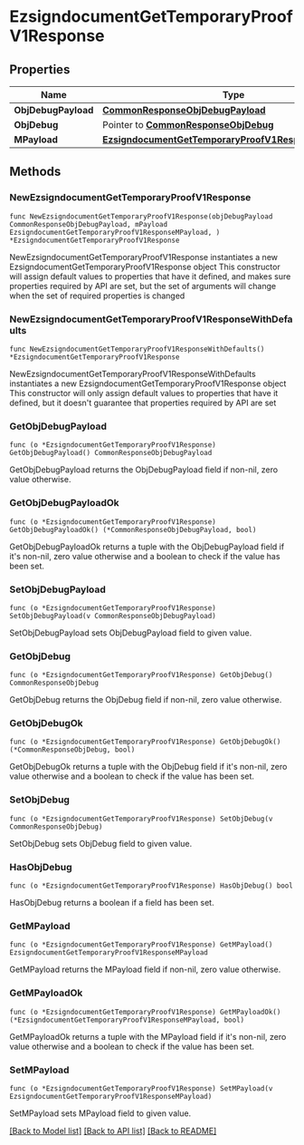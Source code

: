 # EzsigndocumentGetTemporaryProofV1Response

## Properties

Name | Type | Description | Notes
------------ | ------------- | ------------- | -------------
**ObjDebugPayload** | [**CommonResponseObjDebugPayload**](CommonResponseObjDebugPayload.md) |  | 
**ObjDebug** | Pointer to [**CommonResponseObjDebug**](CommonResponseObjDebug.md) |  | [optional] 
**MPayload** | [**EzsigndocumentGetTemporaryProofV1ResponseMPayload**](EzsigndocumentGetTemporaryProofV1ResponseMPayload.md) |  | 

## Methods

### NewEzsigndocumentGetTemporaryProofV1Response

`func NewEzsigndocumentGetTemporaryProofV1Response(objDebugPayload CommonResponseObjDebugPayload, mPayload EzsigndocumentGetTemporaryProofV1ResponseMPayload, ) *EzsigndocumentGetTemporaryProofV1Response`

NewEzsigndocumentGetTemporaryProofV1Response instantiates a new EzsigndocumentGetTemporaryProofV1Response object
This constructor will assign default values to properties that have it defined,
and makes sure properties required by API are set, but the set of arguments
will change when the set of required properties is changed

### NewEzsigndocumentGetTemporaryProofV1ResponseWithDefaults

`func NewEzsigndocumentGetTemporaryProofV1ResponseWithDefaults() *EzsigndocumentGetTemporaryProofV1Response`

NewEzsigndocumentGetTemporaryProofV1ResponseWithDefaults instantiates a new EzsigndocumentGetTemporaryProofV1Response object
This constructor will only assign default values to properties that have it defined,
but it doesn't guarantee that properties required by API are set

### GetObjDebugPayload

`func (o *EzsigndocumentGetTemporaryProofV1Response) GetObjDebugPayload() CommonResponseObjDebugPayload`

GetObjDebugPayload returns the ObjDebugPayload field if non-nil, zero value otherwise.

### GetObjDebugPayloadOk

`func (o *EzsigndocumentGetTemporaryProofV1Response) GetObjDebugPayloadOk() (*CommonResponseObjDebugPayload, bool)`

GetObjDebugPayloadOk returns a tuple with the ObjDebugPayload field if it's non-nil, zero value otherwise
and a boolean to check if the value has been set.

### SetObjDebugPayload

`func (o *EzsigndocumentGetTemporaryProofV1Response) SetObjDebugPayload(v CommonResponseObjDebugPayload)`

SetObjDebugPayload sets ObjDebugPayload field to given value.


### GetObjDebug

`func (o *EzsigndocumentGetTemporaryProofV1Response) GetObjDebug() CommonResponseObjDebug`

GetObjDebug returns the ObjDebug field if non-nil, zero value otherwise.

### GetObjDebugOk

`func (o *EzsigndocumentGetTemporaryProofV1Response) GetObjDebugOk() (*CommonResponseObjDebug, bool)`

GetObjDebugOk returns a tuple with the ObjDebug field if it's non-nil, zero value otherwise
and a boolean to check if the value has been set.

### SetObjDebug

`func (o *EzsigndocumentGetTemporaryProofV1Response) SetObjDebug(v CommonResponseObjDebug)`

SetObjDebug sets ObjDebug field to given value.

### HasObjDebug

`func (o *EzsigndocumentGetTemporaryProofV1Response) HasObjDebug() bool`

HasObjDebug returns a boolean if a field has been set.

### GetMPayload

`func (o *EzsigndocumentGetTemporaryProofV1Response) GetMPayload() EzsigndocumentGetTemporaryProofV1ResponseMPayload`

GetMPayload returns the MPayload field if non-nil, zero value otherwise.

### GetMPayloadOk

`func (o *EzsigndocumentGetTemporaryProofV1Response) GetMPayloadOk() (*EzsigndocumentGetTemporaryProofV1ResponseMPayload, bool)`

GetMPayloadOk returns a tuple with the MPayload field if it's non-nil, zero value otherwise
and a boolean to check if the value has been set.

### SetMPayload

`func (o *EzsigndocumentGetTemporaryProofV1Response) SetMPayload(v EzsigndocumentGetTemporaryProofV1ResponseMPayload)`

SetMPayload sets MPayload field to given value.



[[Back to Model list]](../README.md#documentation-for-models) [[Back to API list]](../README.md#documentation-for-api-endpoints) [[Back to README]](../README.md)


